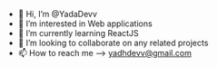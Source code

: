 - 👋 Hi, I’m @YadaDevv
- 👀 I’m interested in Web applications
- 🌱 I’m currently learning ReactJS
- 💞️ I’m looking to collaborate on any related projects
- 📫 How to reach me --> yadhdevv@gmail.com

<!---
YadaDevv/YadaDevv is a ✨ special ✨ repository because its `README.md` (this file) appears on your GitHub profile.
You can click the Preview link to take a look at your changes.
--->

